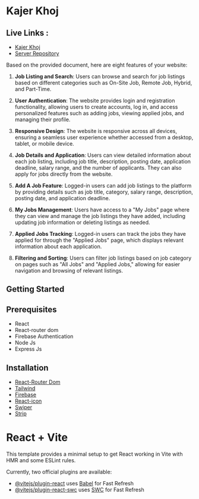 
# Kajer Khoj

## Live Links :
- [Kajer Khoj](https://kajer-khoj.web.app/) 
- [Server Repository](https://github.com/shahriyar06/Kajer_Khoj_Server.git) 




Based on the provided document, here are eight features of your website:

1. **Job Listing and Search**: Users can browse and search for job listings based on different categories such as On-Site Job, Remote Job, Hybrid, and Part-Time.

2. **User Authentication**: The website provides login and registration functionality, allowing users to create accounts, log in, and access personalized features such as adding jobs, viewing applied jobs, and managing their profile.

3. **Responsive Design**: The website is responsive across all devices, ensuring a seamless user experience whether accessed from a desktop, tablet, or mobile device.

4. **Job Details and Application**: Users can view detailed information about each job listing, including job title, description, posting date, application deadline, salary range, and the number of applicants. They can also apply for jobs directly from the website.

5. **Add A Job Feature**: Logged-in users can add job listings to the platform by providing details such as job title, category, salary range, description, posting date, and application deadline.

6. **My Jobs Management**: Users have access to a "My Jobs" page where they can view and manage the job listings they have added, including updating job information or deleting listings as needed.

7. **Applied Jobs Tracking**: Logged-in users can track the jobs they have applied for through the "Applied Jobs" page, which displays relevant information about each application.

8. **Filtering and Sorting**: Users can filter job listings based on job category on pages such as "All Jobs" and "Applied Jobs," allowing for easier navigation and browsing of relevant listings.



## Getting Started

## Prerequisites
- React 
- React-router dom
- Firebase Authentication
- Node Js
- Express Js 


## Installation

- [React-Router Dom](https://reactrouter.com/en/main/start/tutorial)
- [Tailwind](https://tailwindcss.com/docs/guides/vite)
- [Firebase](https://firebase.google.com/)
- [React-icon](https://www.npmjs.com/package/react-icons)
- [Swiper](https://swiperjs.com/get-started)
- [Strip](https://docs.stripe.com/get-started)





























































# React + Vite

This template provides a minimal setup to get React working in Vite with HMR and some ESLint rules.

Currently, two official plugins are available:

- [@vitejs/plugin-react](https://github.com/vitejs/vite-plugin-react/blob/main/packages/plugin-react/README.md) uses [Babel](https://babeljs.io/) for Fast Refresh
- [@vitejs/plugin-react-swc](https://github.com/vitejs/vite-plugin-react-swc) uses [SWC](https://swc.rs/) for Fast Refresh
